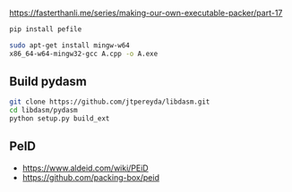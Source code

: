 https://fasterthanli.me/series/making-our-own-executable-packer/part-17

```bash
pip install pefile
```

```bash
sudo apt-get install mingw-w64
x86_64-w64-mingw32-gcc A.cpp -o A.exe
```


## Build pydasm
```bash
git clone https://github.com/jtpereyda/libdasm.git
cd libdasm/pydasm 
python setup.py build_ext

```

## PeID 

- https://www.aldeid.com/wiki/PEiD
- https://github.com/packing-box/peid
